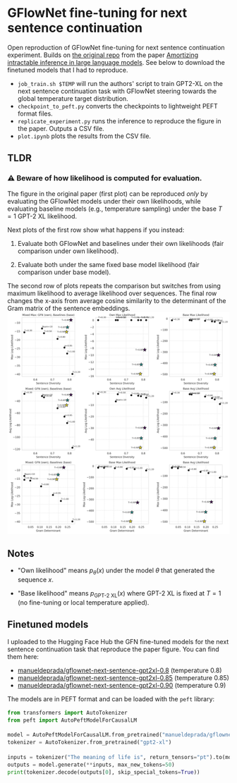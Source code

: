 # GFlowNet fine-tuning for next sentence continuation

Open reproduction of GFlowNet fine-tuning for next sentence continuation experiment. Builds on [the original repo](https://github.com/GFNOrg/gfn-lm-tuning/) from the paper [Amortizing intractable inference in large language models](https://arxiv.org/abs/2310.04363). See below to download the finetuned models that I had to reproduce.

- `job_train.sh $TEMP` will run the authors' script to train GPT2-XL on the next sentence continuation task with GFlowNet steering towards the global temperature target distribution.
- `checkpoint_to_peft.py` converts the checkpoints to lightweight PEFT format files.
- `replicate_experiment.py` runs the inference to reproduce the figure in the paper. Outputs a CSV file. 
- `plot.ipynb` plots the results from the CSV file.

## TLDR

### ⚠️ Beware of how likelihood is computed for evaluation. 
The figure in the original paper (first plot) can be reproduced _only_ by evaluating the GFlowNet models under their own likelihoods, while evaluating baseline models (e.g., temperature sampling) under the base $T=1$ GPT-2 XL likelihood.

Next plots of the first row show what happens if you instead:

1. Evaluate both GFlowNet and baselines under their own likelihoods (fair comparison under own likelihood).

2. Evaluate both under the same fixed base model likelihood (fair comparison under base model).

The second row of plots repeats the comparison but switches from using maximum likelihood to average likelihood over sequences.
The final row changes the x-axis from average cosine similarity to the determinant of the Gram matrix of the sentence embeddings.
![plot](plot.png)
## Notes
- "Own likelihood" means $p_{\theta}(x)$ under the model $\theta$ that generated the sequence $x$.

- "Base likelihood" means $p_{\text{GPT-2 XL}}(x)$ where GPT-2 XL is fixed at $T=1$ (no fine-tuning or local temperature applied).

## Finetuned models
I uploaded to the Hugging Face Hub the GFN fine-tuned models for the next sentence continuation task that reproduce the paper figure. You can find them here:
- [manueldeprada/gflownet-next-sentence-gpt2xl-0.8](https://huggingface.co/manueldeprada/gflownet-next-sentence-gpt2xl-0.8) (temperature 0.8)
- [manueldeprada/gflownet-next-sentence-gpt2xl-0.85](https://huggingface.co/manueldeprada/gflownet-next-sentence-gpt2xl-0.85) (temperature 0.85)
- [manueldeprada/gflownet-next-sentence-gpt2xl-0.90](https://huggingface.co/manueldeprada/gflownet-next-sentence-gpt2xl-0.90) (temperature 0.9)

The models are in PEFT format and can be loaded with the `peft` library:
```python
from transformers import AutoTokenizer
from peft import AutoPeftModelForCausalLM

model = AutoPeftModelForCausalLM.from_pretrained("manueldeprada/gflownet-next-sentence-gpt2xl-0.8", torch_dtype="auto", device_map="auto")
tokenizer = AutoTokenizer.from_pretrained("gpt2-xl")

inputs = tokenizer("The meaning of life is", return_tensors="pt").to(model.device)
outputs = model.generate(**inputs, max_new_tokens=50)
print(tokenizer.decode(outputs[0], skip_special_tokens=True))
```
